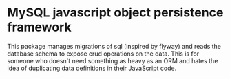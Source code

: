 # MySQL javascript object persistence framework

This package manages migrations of sql (inspired by flyway) and reads the database schema to expose crud operations on the data. This is for someone who doesn't need something as heavy as an ORM and hates the idea of duplicating data definitions in their JavaScript code.
